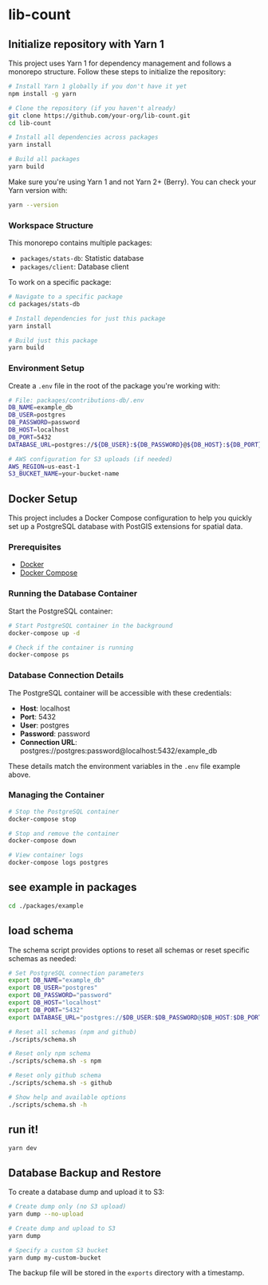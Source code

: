 # lib-count

## Initialize repository with Yarn 1

This project uses Yarn 1 for dependency management and follows a monorepo structure. Follow these steps to initialize the repository:

```sh
# Install Yarn 1 globally if you don't have it yet
npm install -g yarn

# Clone the repository (if you haven't already)
git clone https://github.com/your-org/lib-count.git
cd lib-count

# Install all dependencies across packages
yarn install

# Build all packages
yarn build
```

Make sure you're using Yarn 1 and not Yarn 2+ (Berry). You can check your Yarn version with:

```sh
yarn --version
```

### Workspace Structure

This monorepo contains multiple packages:

- `packages/stats-db`: Statistic database
- `packages/client`: Database client

To work on a specific package:

```sh
# Navigate to a specific package
cd packages/stats-db

# Install dependencies for just this package
yarn install

# Build just this package
yarn build
```

### Environment Setup

Create a `.env` file in the root of the package you're working with:

```sh
# File: packages/contributions-db/.env
DB_NAME=example_db
DB_USER=postgres
DB_PASSWORD=password
DB_HOST=localhost
DB_PORT=5432
DATABASE_URL=postgres://${DB_USER}:${DB_PASSWORD}@${DB_HOST}:${DB_PORT}/${DB_NAME}

# AWS configuration for S3 uploads (if needed)
AWS_REGION=us-east-1
S3_BUCKET_NAME=your-bucket-name
```

## Docker Setup

This project includes a Docker Compose configuration to help you quickly set up a PostgreSQL database with PostGIS extensions for spatial data.

### Prerequisites

- [Docker](https://docs.docker.com/get-docker/)
- [Docker Compose](https://docs.docker.com/compose/install/)

### Running the Database Container

Start the PostgreSQL container:

```sh
# Start PostgreSQL container in the background
docker-compose up -d

# Check if the container is running
docker-compose ps
```

### Database Connection Details

The PostgreSQL container will be accessible with these credentials:

- **Host**: localhost
- **Port**: 5432
- **User**: postgres
- **Password**: password
- **Connection URL**: postgres://postgres:password@localhost:5432/example_db

These details match the environment variables in the `.env` file example above.

### Managing the Container

```sh
# Stop the PostgreSQL container
docker-compose stop

# Stop and remove the container
docker-compose down

# View container logs
docker-compose logs postgres
```

## see example in packages

```sh
cd ./packages/example
```

## load schema

The schema script provides options to reset all schemas or reset specific schemas as needed:

```sh
# Set PostgreSQL connection parameters
export DB_NAME="example_db"
export DB_USER="postgres"
export DB_PASSWORD="password"
export DB_HOST="localhost"
export DB_PORT="5432"
export DATABASE_URL="postgres://$DB_USER:$DB_PASSWORD@$DB_HOST:$DB_PORT/$DB_NAME"

# Reset all schemas (npm and github)
./scripts/schema.sh

# Reset only npm schema
./scripts/schema.sh -s npm

# Reset only github schema
./scripts/schema.sh -s github

# Show help and available options
./scripts/schema.sh -h
```

## run it!

```sh
yarn dev
```

## Database Backup and Restore

To create a database dump and upload it to S3:

```sh
# Create dump only (no S3 upload)
yarn dump --no-upload

# Create dump and upload to S3
yarn dump

# Specify a custom S3 bucket
yarn dump my-custom-bucket
```

The backup file will be stored in the `exports` directory with a timestamp.
